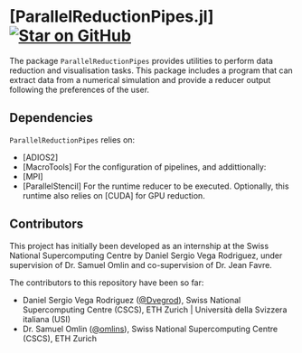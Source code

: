 # [ParallelReductionPipes.jl] [![Star on GitHub](https://img.shields.io/github/stars/JuliaPerf/ParallelReductionPipes.jl.svg)](https://github.com/JuliaPerf/ParallelReductionPipes.jl/stargazers)
The package `ParallelReductionPipes` provides utilities to perform data reduction and visualisation tasks. This package includes a program that can extract data from a numerical simulation and provide a reducer output following the preferences of the user.

## Dependencies
`ParallelReductionPipes` relies on:
 - [ADIOS2]
 - [MacroTools]
For the configuration of pipelines, and addittionally:
 - [MPI]
 - [ParallelStencil]
For the runtime reducer to be executed. Optionally, this runtime also relies on [CUDA] for GPU reduction.

## Contributors
This project has initially been developed as an internship at the Swiss National Supercomputing Centre by Daniel Sergio Vega Rodriguez, under supervision of Dr. Samuel Omlin and co-supervision of Dr. Jean Favre.

The contributors to this repository have been so far:
- Daniel Sergio Vega Rodriguez ([@Dvegrod](https://github.com/Dvegrod)), Swiss National Supercomputing Centre (CSCS), ETH Zurich | Università della Svizzera italiana (USI)
- Dr. Samuel Omlin ([@omlins](https://github.com/omlins)), Swiss National Supercomputing Centre (CSCS), ETH Zurich
